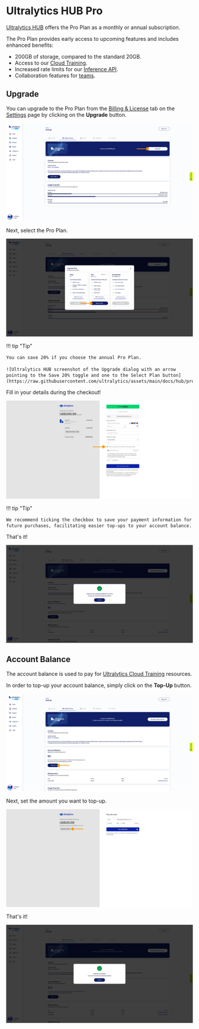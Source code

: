 # Ultralytics HUB Pro

[Ultralytics HUB](https://bit.ly/ultralytics_hub) offers the Pro Plan as a monthly or annual subscription.

The Pro Plan provides early access to upcoming features and includes enhanced benefits:

- 200GB of storage, compared to the standard 20GB.
- Access to our [Cloud Training](./cloud-training.md).
- Increased rate limits for our [Inference API](./inference-api.md).
- Collaboration features for [teams](./teams.md).

## Upgrade

You can upgrade to the Pro Plan from the [Billing & License](https://hub.ultralytics.com/settings?tab=billing) tab on the [Settings](https://hub.ultralytics.com/settings) page by clicking on the **Upgrade** button.

![Ultralytics HUB screenshot of the Settings page Billing & License tab with an arrow pointing to the Upgrade button](https://raw.githubusercontent.com/ultralytics/assets/main/docs/hub/pro/hub_pro_upgrade_1.jpg)

Next, select the Pro Plan.

![Ultralytics HUB screenshot of the Upgrade dialog with an arrow pointing to the Select Plan button](https://raw.githubusercontent.com/ultralytics/assets/main/docs/hub/pro/hub_pro_upgrade_2.jpg)

!!! tip "Tip"

    You can save 20% if you choose the annual Pro Plan.

    ![Ultralytics HUB screenshot of the Upgrade dialog with an arrow pointing to the Save 20% toggle and one to the Select Plan button](https://raw.githubusercontent.com/ultralytics/assets/main/docs/hub/pro/hub_pro_upgrade_3.jpg)

Fill in your details during the checkout!

![Ultralytics HUB screenshot of the Checkout with an arrow pointing to the checkbox for saving the payment information for future purchases](https://raw.githubusercontent.com/ultralytics/assets/main/docs/hub/pro/hub_pro_upgrade_4.jpg)

!!! tip "Tip"

    We recommend ticking the checkbox to save your payment information for future purchases, facilitating easier top-ups to your account balance.

That's it!

![Ultralytics HUB screenshot of the Payment Successful dialog](https://raw.githubusercontent.com/ultralytics/assets/main/docs/hub/pro/hub_pro_upgrade_5.jpg)

## Account Balance

The account balance is used to pay for [Ultralytics Cloud Training](./cloud-training.md) resources.

In order to top-up your account balance, simply click on the **Top-Up** button.

![Ultralytics HUB screenshot of the Settings page Billing & License tab with an arrow pointing to the Top-Up button](https://raw.githubusercontent.com/ultralytics/assets/main/docs/hub/pro/hub_pro_account_balance_1.jpg)

Next, set the amount you want to top-up.

![Ultralytics HUB screenshot of the Checkout with an arrow pointing to the Change amount button](https://raw.githubusercontent.com/ultralytics/assets/main/docs/hub/pro/hub_pro_account_balance_2.jpg)

That's it!

![Ultralytics HUB screenshot of the Payment Successful dialog](https://raw.githubusercontent.com/ultralytics/assets/main/docs/hub/pro/hub_pro_account_balance_3.jpg)
